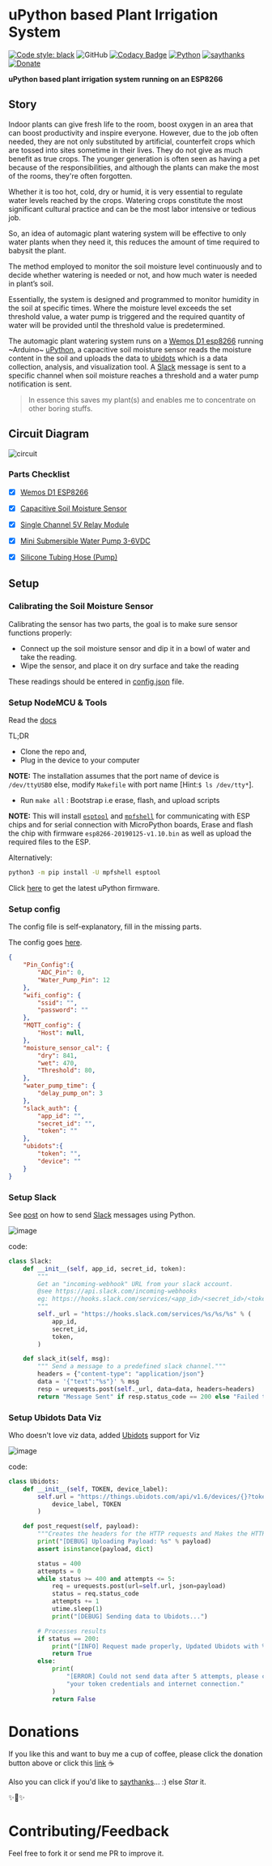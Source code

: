 # uPython based Plant Irrigation System

[![Code style: black](https://img.shields.io/badge/code%20style-black-000000.svg)](https://github.com/psf/black)
![GitHub](https://img.shields.io/github/license/mmphego/uPython-Plant-Irrigation-System.svg)
[![Codacy Badge](https://api.codacy.com/project/badge/Grade/0f51de7f05274c8daa81d220763f0749)](https://www.codacy.com/app/mmphego/uPython-Plant-Irrigation-System?utm_source=github.com&amp;utm_medium=referral&amp;utm_content=mmphego/uPython-Plant-Irrigation-System&amp;utm_campaign=Badge_Grade)
[![Python](https://img.shields.io/badge/uPython-3.6%2B-red.svg)](http://www.micropython.org/download)
[![saythanks](https://img.shields.io/badge/say-thanks-ff69b4.svg)](https://saythanks.io/to/mmphego)
[![Donate](https://img.shields.io/badge/Donate-%24-green.svg)](https://paypal.me/mmphego)

**uPython based plant irrigation system running on an ESP8266**

## Story

Indoor plants can give fresh life to the room, boost oxygen in an area that can boost productivity and inspire everyone. However, due to the job often needed, they are not only substituted by artificial, counterfeit crops which are tossed into sites sometime in their lives. They do not give as much benefit as true crops. The younger generation is often seen as having a pet because of the responsibilities, and although the plants can make the most of the rooms, they're often forgotten.

Whether it is too hot, cold, dry or humid, it is very essential to regulate water levels reached by the crops. Watering crops constitute the most significant cultural practice and can be the most labor intensive or tedious job.

So, an idea of automagic plant watering system will be effective to only water plants when they need it, this reduces the amount of time required to babysit the plant.

The method employed to monitor the soil moisture level continuously and to decide whether watering is needed or not, and how much water is needed in plant’s soil.

Essentially, the system is designed and programmed to monitor humidity in the soil at specific times. Where the moisture level exceeds the set threshold value, a water pump is triggered and the required quantity of water will be provided until the threshold value is predetermined.

The automagic plant watering system runs on a [Wemos D1 esp8266](https://www.wemos.cc/) running ~Arduino~ [uPython](http://www.micropython.org/), a capacitive soil moisture sensor reads the moisture content in the soil and uploads the data to [ubidots](https://ubidots.com/) which is a data collection, analysis, and visualization tool. A [Slack](slack.com) message is sent to a specific channel when soil moisture reaches a threshold and a water pump  notification is sent.

> In essence this saves my plant(s) and enables me to concentrate on other boring stuffs.

## Circuit Diagram

![circuit](assets/soilmoisture.jpg)

### Parts Checklist
- [x] [Wemos D1 ESP8266](https://www.banggood.com/custlink/GGvDS2tE8I)
- [x] [Capacitive Soil Moisture Sensor](https://www.banggood.com/custlink/DKvDIM5y8T)
- [x] [Single Channel 5V Relay Module](https://www.banggood.com/custlink/vKvv9UtdLR)
- [x] [Mini Submersible Water Pump 3-6VDC](https://www.banggood.com/Mini-Micro-Submersible-Motor-Pump-Water-Pumps-DC-3-6V-100LH-Low-p-1249338.html?rmmds=home-mid-relatedViewed&ID=514182&cur_warehouse=CN&custlinkid=483151)
- [x] [Silicone Tubing Hose (Pump)](https://www.banggood.com/1m-Food-Grade-Translucent-Silicone-Tubing-Hose-With-1mm-To-8mm-Inner-Diameter-p-1377641.html?rmmds=detail-top-buytogether-auto&ID=512358&cur_warehouse=CN&custlinkid=483151)


## Setup

### Calibrating the Soil Moisture Sensor

Calibrating the sensor has two parts, the goal is to make sure sensor functions properly:
*   Connect up the soil moisture sensor and dip it in a bowl of water and take the reading.
*   Wipe the sensor, and place it on dry surface and take the reading

These readings should be entered in [config.json](config.json) file.

### Setup NodeMCU & Tools

Read the [docs](https://docs.micropython.org/en/latest/esp8266/esp8266/tutorial/intro.html)

TL;DR
*   Clone the repo and,
*   Plug in the device to your computer

**NOTE:** The installation assumes that the port name of device is `/dev/ttyUSB0` else, modify `Makefile` with port name [Hint:`$ ls /dev/tty*`].

*   Run `make all` : Bootstrap i.e erase, flash, and upload scripts

**NOTE:** This will install [`esptool`](https://github.com/espressif/esptool) and [`mpfshell`](https://github.com/wendlers/mpfshell) for communicating with ESP chips and for serial connection with MicroPython boards, Erase and flash the chip with firmware `esp8266-20190125-v1.10.bin` as well as upload the required files to the ESP.

Alternatively:
```bash
python3 -m pip install -U mpfshell esptool
```

Click [here](https://www.micropython.org/download) to get the latest uPython firmware.

### Setup config

The config file is self-explanatory, fill in the missing parts.

The config goes [here](config.json).
```json
{
    "Pin_Config":{
        "ADC_Pin": 0,
        "Water_Pump_Pin": 12
    },
    "wifi_config": {
        "ssid": "",
        "password": ""
    },
    "MQTT_config": {
        "Host": null,
    },
    "moisture_sensor_cal": {
        "dry": 841,
        "wet": 470,
        "Threshold": 80,
    },
    "water_pump_time": {
        "delay_pump_on": 3
    },
    "slack_auth": {
        "app_id": "",
        "secret_id": "",
        "token": ""
    },
    "ubidots":{
        "token": "",
        "device": ""
    }
}

```

### Setup Slack

See [post](http://bit.ly/2K46XP8) on how to send [Slack](slack.com) messages using Python.

![image](assets/slack.png)

code:
```python
class Slack:
    def __init__(self, app_id, secret_id, token):
        """
        Get an "incoming-webhook" URL from your slack account.
        @see https://api.slack.com/incoming-webhooks
        eg: https://hooks.slack.com/services/<app_id>/<secret_id>/<token>
        """
        self._url = "https://hooks.slack.com/services/%s/%s/%s" % (
            app_id,
            secret_id,
            token,
        )

    def slack_it(self, msg):
        """ Send a message to a predefined slack channel."""
        headers = {"content-type": "application/json"}
        data = '{"text":"%s"}' % msg
        resp = urequests.post(self._url, data=data, headers=headers)
        return "Message Sent" if resp.status_code == 200 else "Failed to sent message"
```

### Setup Ubidots Data Viz

Who doesn't love viz data, added [Ubidots](https://ubidots.com/) support for Viz

![image](assets/ubidots.png)

code:
```python
class Ubidots:
    def __init__(self, TOKEN, device_label):
        self.url = "https://things.ubidots.com/api/v1.6/devices/{}?token={}".format(
            device_label, TOKEN
        )

    def post_request(self, payload):
        """Creates the headers for the HTTP requests and Makes the HTTP requests"""
        print("[DEBUG] Uploading Payload: %s" % payload)
        assert isinstance(payload, dict)

        status = 400
        attempts = 0
        while status >= 400 and attempts <= 5:
            req = urequests.post(url=self.url, json=payload)
            status = req.status_code
            attempts += 1
            utime.sleep(1)
            print("[DEBUG] Sending data to Ubidots...")

        # Processes results
        if status == 200:
            print("[INFO] Request made properly, Updated Ubidots with %s." % payload)
            return True
        else:
            print(
                "[ERROR] Could not send data after 5 attempts, please check "
                "your token credentials and internet connection."
            )
            return False
```

# Donations

If you like this and want to buy me a cup of coffee, please click the donation button above or click this [link](https://paypal.me/mmphego) ☕

Also you can click if you'd like to [saythanks](https://saythanks.io/to/mmphego)... :) else *Star* it.

✨🍰✨


# Contributing/Feedback

Feel free to fork it or send me PR to improve it.
